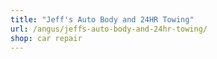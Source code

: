 ```yaml
---
title: "Jeff's Auto Body and 24HR Towing"
url: /angus/jeffs-auto-body-and-24hr-towing/
shop: car repair
---
```

